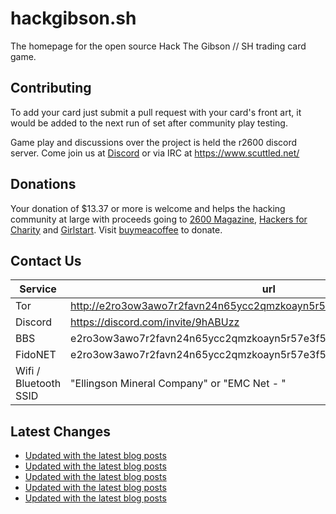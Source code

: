 # hackgibson.sh
The homepage for the open source Hack The Gibson // SH trading card game.


## Contributing

To add your card just submit a pull request with your card's front art, it would be added to the next run of set after community play testing.

Game play and discussions over the project is held the r2600 discord server. Come join us at [Discord](https://discord.com/invite/9hABUzz) or via IRC at https://www.scuttled.net/


## Donations

Your donation of $13.37 or more is welcome and helps the hacking community at large with proceeds going to [2600 Magazine](https://2600.com/), [Hackers for Charity](https://hackersforcharity.org) and [Girlstart](https://girlstart.org).  Visit [buymeacoffee](https://www.buymeacoffee.com/hackgibson.sh) to donate.


## Contact Us

Service | url
-|-
Tor | http://e2ro3ow3awo7r2favn24n65ycc2qmzkoayn5r57e3f56nvjwdcgg32ad.onion
Discord | https://discord.com/invite/9hABUzz
BBS | e2ro3ow3awo7r2favn24n65ycc2qmzkoayn5r57e3f56nvjwdcgg32ad.onion:23
FidoNET | e2ro3ow3awo7r2favn24n65ycc2qmzkoayn5r57e3f56nvjwdcgg32ad.onion:24554
Wifi / Bluetooth SSID | "Ellingson Mineral Company" or "EMC Net - <fidonet address>"

## Latest Changes
<!-- BLOG-POST-LIST:START -->
- [Updated with the latest blog posts](https://github.com/DFW2600/hackgibson.sh/commit/1b87f095f477b3c003fb08ffb6c313db51d2b40c)
- [Updated with the latest blog posts](https://github.com/DFW2600/hackgibson.sh/commit/6fbdd5ed1ffdc5546235d738bbed69e0d78230a1)
- [Updated with the latest blog posts](https://github.com/DFW2600/hackgibson.sh/commit/5294b31bf9c06c7cf75a605c9ddadfa7e346c974)
- [Updated with the latest blog posts](https://github.com/DFW2600/hackgibson.sh/commit/50b1d5595848c964438fc60e011f1bc3c0771474)
- [Updated with the latest blog posts](https://github.com/DFW2600/hackgibson.sh/commit/87d38416dca87b7f3a272e1d4be23a8ce03ff8ab)
<!-- BLOG-POST-LIST:END -->
